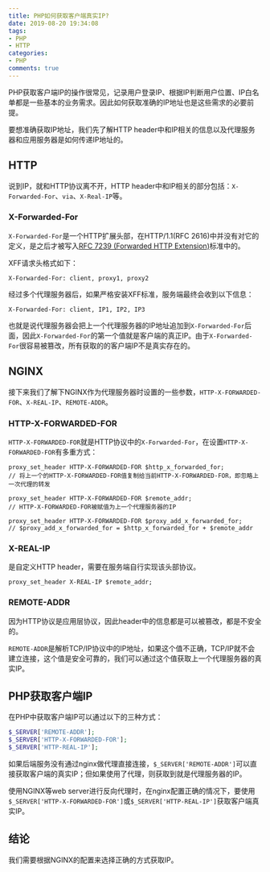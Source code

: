 ```yaml
---
title: PHP如何获取客户端真实IP?
date: 2019-08-20 19:34:08
tags:
- PHP
- HTTP
categories:
- PHP
comments: true
---
```


PHP获取客户端IP的操作很常见，记录用户登录IP、根据IP判断用户位置、IP白名单都是一些基本的业务需求。因此如何获取准确的IP地址也是这些需求的必要前提。

要想准确获取IP地址，我们先了解HTTP header中和IP相关的信息以及代理服务器和应用服务器是如何传递IP地址的。

<!-- more -->

## HTTP
说到IP，就和HTTP协议离不开，HTTP header中和IP相关的部分包括：`X-Forwarded-For`、`via`、`X-Real-IP`等。

### X-Forwarded-For

`X-Forwarded-For`是一个HTTP扩展头部，在HTTP/1.1(RFC 2616)中并没有对它的定义，是之后才被写入[RFC 7239 (Forwarded HTTP Extension)](https://tools.ietf.org/html/rfc7239)标准中的。

XFF请求头格式如下：
```
X-Forwarded-For: client, proxy1, proxy2
```

经过多个代理服务器后，如果严格安装XFF标准，服务端最终会收到以下信息：
```
X-Forwarded-For: client, IP1, IP2, IP3
```

也就是说代理服务器会把上一个代理服务器的IP地址追加到`X-Forwarded-For`后面，因此`X-Forwarded-For`的第一个值就是客户端的真正IP。由于`X-Forwarded-For`很容易被篡改，所有获取的的客户端IP不是真实存在的。

## NGINX

接下来我们了解下NGINX作为代理服务器时设置的一些参数，`HTTP-X-FORWARDED-FOR`、`X-REAL-IP`、`REMOTE-ADDR`。


### HTTP-X-FORWARDED-FOR
`HTTP-X-FORWARDED-FOR`就是HTTP协议中的`X-Forwarded-For`，在设置`HTTP-X-FORWARDED-FOR`有多重方式：
```config
proxy_set_header HTTP-X-FORWARDED-FOR $http_x_forwarded_for;
// 将上一个的HTTP-X-FORWARDED-FOR值复制给当前HTTP-X-FORWARDED-FOR，即忽略上一次代理的转发

proxy_set_header HTTP-X-FORWARDED-FOR $remote_addr;
// HTTP-X-FORWARDED-FOR被赋值为上一个代理服务器的IP

proxy_set_header HTTP-X-FORWARDED-FOR $proxy_add_x_forwarded_for;
// $proxy_add_x_forwarded_for = $http_x_forwarded_for + $remote_addr
```

### X-REAL-IP
是自定义HTTP header，需要在服务端自行实现该头部协议。
```config
proxy_set_header X-REAL-IP $remote_addr;
```

### REMOTE-ADDR
因为HTTP协议是应用层协议，因此header中的信息都是可以被篡改，都是不安全的。

`REMOTE-ADDR`是解析TCP/IP协议中的IP地址，如果这个值不正确，TCP/IP就不会建立连接，这个值是安全可靠的，我们可以通过这个值获取上一个代理服务器的真实IP。

## PHP获取客户端IP
在PHP中获取客户端IP可以通过以下的三种方式：

```php
$_SERVER['REMOTE-ADDR'];
$_SERVER['HTTP-X-FORWARDED-FOR'];
$_SERVER['HTTP-REAL-IP'];
```

如果后端服务没有通过nginx做代理直接连接，`$_SERVER['REMOTE-ADDR']`可以直接获取客户端的真实IP；但如果使用了代理，则获取到就是代理服务器的IP。

使用NGINX等web server进行反向代理时，在nginx配置正确的情况下，要使用`$_SERVER['HTTP-X-FORWARDED-FOR']`或`$_SERVER['HTTP-REAL-IP']`获取客户端真实IP。

## 结论

我们需要根据NGINX的配置来选择正确的方式获取IP。